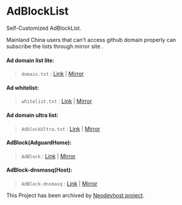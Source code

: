 # AdBlockList
Self-Customized AdBlockList.

Mainland China users that can't access github domain properly can subscribe the lists through mirror site .

#### Ad domain list lite: 
> `domain.txt` : [Link](https://raw.githubusercontent.com/Licolnlee/AdBlockList/master/domain.txt) | [Mirror](https://licolnlee.icu/AdBlockList/domain.txt)

#### Ad whitelist:
> `whitelist.txt` : [Link](https://raw.githubusercontent.com/Licolnlee/AdBlockList/master/whitelist.txt) | [Mirror](https://licolnlee.icu/AdBlockList/whitelist.txt)

#### Ad domain ultra list:
> `AdblockUltra.txt` : [Link](https://raw.githubusercontent.com/Licolnlee/AdBlockList/master/Adblock-test.txt) | [Mirror](https://licolnlee.icu/AdBlockList/Adblock-test.txt)

#### AdBlock(AdguardHome):
> `AdBlock` : [Link](https://raw.githubusercontent.com/Licolnlee/AdBlockList/master/Adblock-test.txt) | [Mirror](https://licolnlee.icu/AdBlockList/AdBlock)

#### AdBlock-dnsmasq(Host):
> `AdBlock-dnsmasq` : [Link](https://raw.githubusercontent.com/Licolnlee/AdBlockList/master/AdBlock-dnsmasq) | [Mirror](https://licolnlee.icu/AdBlockList/AdBlock-dnsmasq)

 This Project has been archived by [Neodevhost project](https://github.com/neodevpro/neodevhost).

